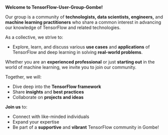 **Welcome to TensorFlow-User-Group-Gombe!**

Our group is a community of **technologists, data scientists, engineers,** and **machine learning practitioners** who share a common interest in advancing our knowledge of TensorFlow and related technologies. 

As a collective, we strive to:
- Explore, learn, and discuss various **use cases** and **applications** of TensorFlow and deep learning in solving **real-world problems**.
  
Whether you are an **experienced professional** or just **starting out** in the world of machine learning, we invite you to join our community.

Together, we will:
- Dive deep into the **TensorFlow framework**
- Share **insights** and **best practices**
- Collaborate on **projects and ideas**

**Join us** to:
- Connect with like-minded individuals
- Expand your expertise
- Be part of a **supportive** and **vibrant** TensorFlow community in Gombe!
